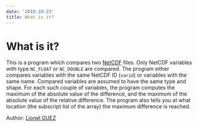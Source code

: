 ```yaml
---
date: '2019-10-23'
title: What is it?
---
```


# What is it?

This is a program which compares two
[NetCDF](http://www.unidata.ucar.edu/software/netcdf) files. Only NetCDF
variables with type `NC_FLOAT` or `NC_DOUBLE` are compared. The program
either compares variables with the same NetCDF ID (`varid`) or variables
with the same name. Compared variables are assumed to have the same type
and shape. For each such couple of variables, the program computes the
maximum of the absolute value of the difference, and the maximum of the
absolute value of the relative difference. The program also tells you at
what location (the subscript list of the array) the maximum difference
is reached.

Author: [Lionel GUEZ](https://www.lmd.jussieu.fr/~lguez)
